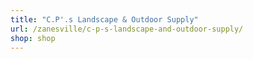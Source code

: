 ```yaml
---
title: "C.P'.s Landscape & Outdoor Supply"
url: /zanesville/c-p-s-landscape-and-outdoor-supply/
shop: shop
---
```

